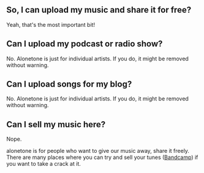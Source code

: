 ## So, I can upload my music and share it for free?

Yeah, that's the most important bit!

## Can I upload my podcast or radio show?

No. Alonetone is just for individual artists. If you do, it might be removed without warning.

## Can I upload songs for my blog?

No. Alonetone is just for individual artists. If you do, it might be removed without warning.

## Can I sell my music here?

Nope.

alonetone is for people who want to give our music away, share it freely. There are many places where you can try and sell your tunes ([Bandcamp](https://bandcamp.com)) if you want to take a crack at it.

